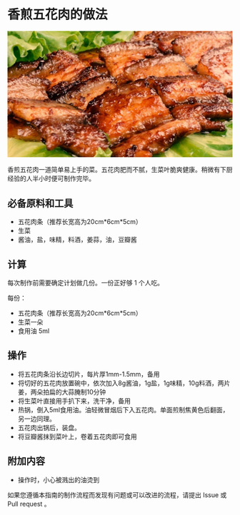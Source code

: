 <!-- 这是 HowToCook 菜谱仓库中的示例菜谱模板文件。 -->
<!-- 注意：在编写时，中文与英文或数字之间必须有且仅有一个空格。 -->
<!-- 注意：在编写时，标题与正文之间必须有且仅有一个空行。 -->

# 香煎五花肉的做法

<!-- 标题必须是 `菜名` + `的做法`。和文件名一致。 -->

<!-- 如果有图片更好。 -->

![香煎五花肉](./香煎五花肉.jpg)

<!-- 在这里简单介绍菜的特点、营养价值、难度、预计制作时长。 -->
香煎五花肉一道简单易上手的菜。五花肉肥而不腻，生菜叶脆爽健康。稍微有下厨经验的人半小时便可制作完毕。

## 必备原料和工具

<!-- 在这里列出必需原料。以方便大家快速判断自己手边的材料是否足够。-->

<!-- 注意：某些原料已经在厨房采购部分提及。这里不要重复提及： -->
<!-- 燃气灶, 饮用水, 锅, 食用油, 碗与盘子, 筷子, 炒勺, 洗涤剂, 抹布, 钢丝球, 菜刀 -->

<!-- 可以推荐购买哪个品牌的来方便决策。 -->

- 五花肉条（推荐长宽高为20cm\*6cm\*5cm）
- 生菜
- 酱油，盐，味精，料酒，姜蒜，油，豆瓣酱

## 计算

<!-- 这一章节里介绍一些计算公式，求得原料的量、重要的时间参数、混合比例，以便在后续操作中引用。 -->

<!-- 这里有两种情况： -->
<!-- 1. 可能会大批量做菜。例如：食堂给全校学生做西红柿鸡蛋、米饭、米粥。这种情况需要给出计算公式。 -->
<!-- 2. 固定菜量的产品菜。每份的容量一致而永远不会发生变化。这种情况需要给出一份的量。 -->

每次制作前需要确定计划做几份。一份正好够 1 个人吃。

每份：

<!-- 对于大小不一的食材，必须给出质量参考 -->
<!-- 对于可以自行斟酌加量的食材，必须给出建议添加的范围 -->
<!-- 请不要使用有大有小的容器作为单位！这会令人困惑，难以后续精准化。请使用毫升！ -->

- 五花肉条（推荐长宽高为20cm\*6cm\*5cm）
- 生菜一朵
- 食用油 5ml

## 操作

<!-- 在这里详细描述做菜的全部流程。 -->
<!-- 不允许使用不精准描述的词汇，例如：`适 量`、`少 量`、`中 量`、`适 当`。 -->
<!-- 在这里，如果操作的食材不是“全部食材”而是“部分食材”，也必须指明。否则默认指定的是全部原料。例如这里‘土豆’表示‘全部准备好的土豆’。 -->

- 将五花肉条沿长边切片，每片厚1mm-1.5mm，备用
- 将切好的五花肉放置碗中，依次加入8g酱油，1g盐，1g味精，10g料酒，两片姜，两朵拍扁的大蒜腌制10分钟
- 将生菜叶直接用手扒下来，洗干净，备用
- 热锅，倒入5ml食用油。油轻微冒烟后下入五花肉。单面煎制焦黄色后翻面，另一边同理。
- 五花肉出锅后，装盘。
- 将豆瓣酱抹到菜叶上，卷着五花肉即可食用

## 附加内容

<!-- 在这里额外补充一些注意事项、参考资料、安全须知等。 -->

- 操作时，小心被溅出的油烫到

<!-- 必须保留下面的文字。 -->
如果您遵循本指南的制作流程而发现有问题或可以改进的流程，请提出 Issue 或 Pull request 。

<!-- 在提交 Pull Request 前，请删除模板中的所有注释。 -->
